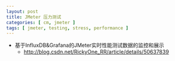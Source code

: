 ```yaml
---
layout: post
title: JMeter 压力测试
categories: [ cm, jmeter ]
tags: [ jmeter, testing, stress, performance ]
---
```





* 基于InfluxDB&Grafana的JMeter实时性能测试数据的监控和展示
  * <http://blog.csdn.net/RickyOne_RR/article/details/50637839>

















